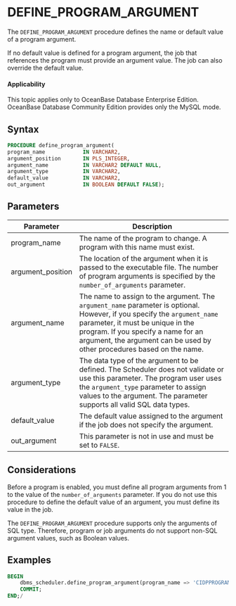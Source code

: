 # DEFINE_PROGRAM_ARGUMENT

The `DEFINE_PROGRAM_ARGUMENT` procedure defines the name or default value of a program argument.

If no default value is defined for a program argument, the job that references the program must provide an argument value. The job can also override the default value.

  <main id="notice" >
    <h4>Applicability</h4>
    <p>This topic applies only to OceanBase Database Enterprise Edition. OceanBase Database Community Edition provides only the MySQL mode. </p>
  </main>

## Syntax

```sql
PROCEDURE define_program_argument(
program_name            IN VARCHAR2,
argument_position       IN PLS_INTEGER,
argument_name           IN VARCHAR2 DEFAULT NULL,
argument_type           IN VARCHAR2,
default_value           IN VARCHAR2,
out_argument            IN BOOLEAN DEFAULT FALSE);
```

## Parameters


| Parameter | Description |
|-------------------|----------------------------------|
| program_name | The name of the program to change. A program with this name must exist.  |
| argument_position | The location of the argument when it is passed to the executable file. The number of program arguments is specified by the `number_of_arguments` parameter.  |
| argument_name | The name to assign to the argument. The `argument_name` parameter is optional. However, if you specify the `argument_name` parameter, it must be unique in the program. If you specify a name for an argument, the argument can be used by other procedures based on the name.  |
| argument_type | The data type of the argument to be defined.  The Scheduler does not validate or use this parameter. The program user uses the `argument_type` parameter to assign values to the argument. The parameter supports all valid SQL data types.  |
| default_value | The default value assigned to the argument if the job does not specify the argument.  |
| out_argument | This parameter is not in use and must be set to `FALSE`.  |


## Considerations

Before a program is enabled, you must define all program arguments from 1 to the value of the `number_of_arguments` parameter. If you do not use this procedure to define the default value of an argument, you must define its value in the job.

The `DEFINE_PROGRAM_ARGUMENT` procedure supports only the arguments of SQL type. Therefore, program or job arguments do not support non-SQL argument values, such as Boolean values.


## Examples

```sql
BEGIN
    dbms_scheduler.define_program_argument(program_name => 'CIDPPROGRAM_', argument_position => 1, argument_type => 'int', default_value => '0', out_argument => false);
    COMMIT;
END;/
```
